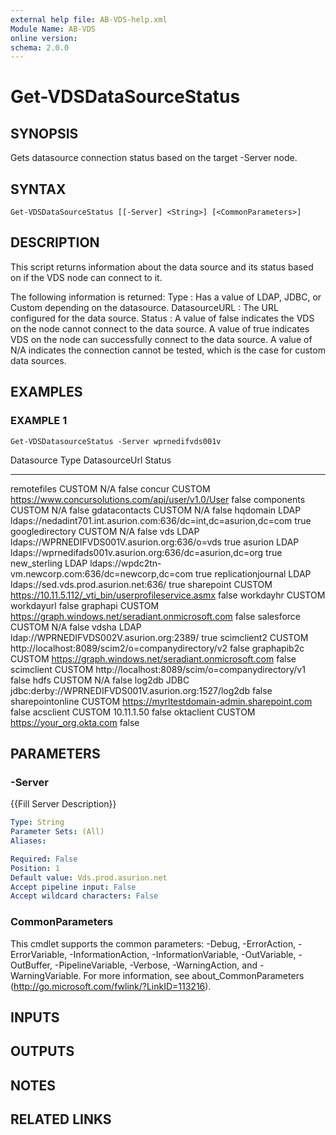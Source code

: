 ```yaml
---
external help file: AB-VDS-help.xml
Module Name: AB-VDS
online version:
schema: 2.0.0
---
```


# Get-VDSDataSourceStatus

## SYNOPSIS
Gets datasource connection status based on the target -Server node.

## SYNTAX

```
Get-VDSDataSourceStatus [[-Server] <String>] [<CommonParameters>]
```

## DESCRIPTION
This script returns information about the data source and its status based on if the VDS node can connect to it.

The following information is returned:
Type          : Has a value of LDAP, JDBC, or Custom depending on the datasource.
DatasourceURL : The URL configured for the data source.
Status        : A value of false indicates the VDS on the node cannot connect to the data source. 
A value of true indicates
                 VDS on the node can successfully connect to the data source. 
A value of N/A indicates the connection cannot be
                 tested, which is the case for custom data sources.

## EXAMPLES

### EXAMPLE 1
```
Get-VDSDatasourceStatus -Server wprnedifvds001v
```

Datasource         Type   DatasourceUrl                                                    Status
----------         ----   -------------                                                    ------
remotefiles        CUSTOM N/A                                                              false
concur             CUSTOM https://www.concursolutions.com/api/user/v1.0/User               false
components         CUSTOM N/A                                                              false
gdatacontacts      CUSTOM N/A                                                              false
hqdomain           LDAP   ldaps://nedadint701.int.asurion.com:636/dc=int,dc=asurion,dc=com true
googledirectory    CUSTOM N/A                                                              false
vds                LDAP   ldaps://WPRNEDIFVDS001V.asurion.org:636/o=vds                    true
asurion            LDAP   ldaps://wprnedifads001v.asurion.org:636/dc=asurion,dc=org        true
new_sterling       LDAP   ldaps://wpdc2tn-vm.newcorp.com:636/dc=newcorp,dc=com             true
replicationjournal LDAP   ldaps://sed.vds.prod.asurion.net:636/                            true
sharepoint         CUSTOM https://10.11.5.112/_vti_bin/userprofileservice.asmx             false
workdayhr          CUSTOM workdayurl                                                       false
graphapi           CUSTOM https://graph.windows.net/seradiant.onmicrosoft.com              false
salesforce         CUSTOM N/A                                                              false
vdsha              LDAP   ldap://WPRNEDIFVDS002V.asurion.org:2389/                         true
scimclient2        CUSTOM http://localhost:8089/scim2/o=companydirectory/v2                false
graphapib2c        CUSTOM https://graph.windows.net/seradiant.onmicrosoft.com              false
scimclient         CUSTOM http://localhost:8089/scim/o=companydirectory/v1                 false
hdfs               CUSTOM N/A                                                              false
log2db             JDBC   jdbc:derby://WPRNEDIFVDS001V.asurion.org:1527/log2db             false
sharepointonline   CUSTOM https://myrltestdomain-admin.sharepoint.com                      false
acsclient          CUSTOM 10.11.1.50                                                       false
oktaclient         CUSTOM https://your_org.okta.com                                        false

## PARAMETERS

### -Server
{{Fill Server Description}}

```yaml
Type: String
Parameter Sets: (All)
Aliases:

Required: False
Position: 1
Default value: Vds.prod.asurion.net
Accept pipeline input: False
Accept wildcard characters: False
```

### CommonParameters
This cmdlet supports the common parameters: -Debug, -ErrorAction, -ErrorVariable, -InformationAction, -InformationVariable, -OutVariable, -OutBuffer, -PipelineVariable, -Verbose, -WarningAction, and -WarningVariable.
For more information, see about_CommonParameters (http://go.microsoft.com/fwlink/?LinkID=113216).

## INPUTS

## OUTPUTS

## NOTES

## RELATED LINKS
